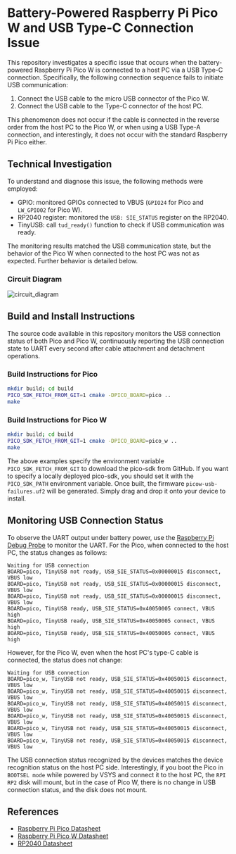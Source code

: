 # Battery-Powered Raspberry Pi Pico W and USB Type-C Connection Issue

This repository investigates a specific issue that occurs when the battery-powered Raspberry Pi Pico W is connected to a host PC via a USB Type-C connection. Specifically, the following connection sequence fails to initiate USB communication:

1. Connect the USB cable to the micro USB connector of the Pico W.
2. Connect the USB cable to the Type-C connector of the host PC.

This phenomenon does not occur if the cable is connected in the reverse order from the host PC to the Pico W, or when using a USB Type-A connection, and interestingly, it does not occur with the standard Raspberry Pi Pico either.


## Technical Investigation

To understand and diagnose this issue, the following methods were employed:

- GPIO: monitored GPIOs connected to VBUS (`GPIO24` for Pico and `LW_GPIO02` for Pico W).
- RP2040 register: monitored the `USB: SIE_STATUS` register on the RP2040.
- TinyUSB: call `tud_ready()` function to check if USB communication was ready.

The monitoring results matched the USB communication state, but the behavior of the Pico W when connected to the host PC was not as expected. Further behavior is detailed below.

### Circuit Diagram

![circuit_diagram](https://github.com/oyama/pico-w-usb-failures/assets/27072/471b1af7-6ae8-4a95-bc96-b0483076e734)

## Build and Install Instructions

The source code available in this repository monitors the USB connection status of both Pico and Pico W, continuously reporting the USB connection state to UART every second after cable attachment and detachment operations.

### Build Instructions for Pico

```bash
mkdir build; cd build
PICO_SDK_FETCH_FROM_GIT=1 cmake -DPICO_BOARD=pico ..
make
```

### Build Instructions for Pico W

```bash
mkdir build; cd build
PICO_SDK_FETCH_FROM_GIT=1 cmake -DPICO_BOARD=pico_w ..
make
```

The above examples specify the environment variable `PICO_SDK_FETCH_FROM_GIT` to download the pico-sdk from GitHub. If you want to specify a locally deployed pico-sdk, you should set it with the `PICO_SDK_PATH` environment variable.
Once built, the firmware `picow-usb-failures.uf2` will be generated. Simply drag and drop it onto your device to install.

## Monitoring USB Connection Status

To observe the UART output under battery power, use the [Raspberry Pi Debug Probe](https://www.raspberrypi.com/documentation/microcontrollers/debug-probe.html) to monitor the UART.
For the Pico, when connected to the host PC, the status changes as follows:
```
Waiting for USB connection
BOARD=pico, TinyUSB not ready, USB_SIE_STATUS=0x00000015 disconnect, VBUS low
BOARD=pico, TinyUSB not ready, USB_SIE_STATUS=0x00000015 disconnect, VBUS low
BOARD=pico, TinyUSB not ready, USB_SIE_STATUS=0x00000015 disconnect, VBUS low
BOARD=pico, TinyUSB ready, USB_SIE_STATUS=0x40050005 connect, VBUS high
BOARD=pico, TinyUSB ready, USB_SIE_STATUS=0x40050005 connect, VBUS high
BOARD=pico, TinyUSB ready, USB_SIE_STATUS=0x40050005 connect, VBUS high

```
However, for the Pico W, even when the host PC's type-C cable is connected, the status does not change:
```
Waiting for USB connection
BOARD=pico_w, TinyUSB not ready, USB_SIE_STATUS=0x40050015 disconnect, VBUS low
BOARD=pico_w, TinyUSB not ready, USB_SIE_STATUS=0x40050015 disconnect, VBUS low
BOARD=pico_w, TinyUSB not ready, USB_SIE_STATUS=0x40050015 disconnect, VBUS low
BOARD=pico_w, TinyUSB not ready, USB_SIE_STATUS=0x40050015 disconnect, VBUS low
BOARD=pico_w, TinyUSB not ready, USB_SIE_STATUS=0x40050015 disconnect, VBUS low
BOARD=pico_w, TinyUSB not ready, USB_SIE_STATUS=0x40050015 disconnect, VBUS low
```

The USB connection status recognized by the devices matches the device recognition status on the host PC side. Interestingly, if you boot the Pico in `BOOTSEL mode` while powered by VSYS and connect it to the host PC, the `RPI RP2` disk will mount, but in the case of Pico W, there is no change in USB connection status, and the disk does not mount.

## References

- [Raspberry Pi Pico Datasheet](https://datasheets.raspberrypi.com/pico/pico-datasheet.pdf)
- [Raspberry Pi Pico W Datasheet](https://datasheets.raspberrypi.com/picow/pico-w-datasheet.pdf)
- [RP2040 Datasheet](https://datasheets.raspberrypi.com/rp2040/rp2040-datasheet.pdf)
